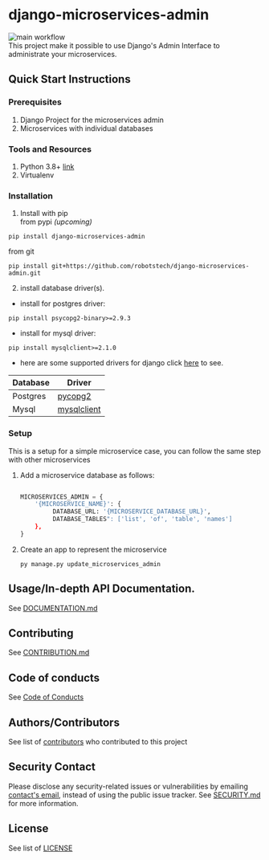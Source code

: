 # django-microservices-admin
![main workflow](https://github.com/iamr0b0tx/json-api/actions/workflows/main.yml/badge.svg) <br>
This project make it possible to use Django's Admin Interface to administrate your microservices.


## Quick Start Instructions
### Prerequisites

1. Django Project for the microservices admin
2. Microservices with individual databases

### Tools and Resources
1. Python 3.8+ [link](https://www.python.org/downloads/release/python-387/)
2. Virtualenv

### Installation
1. Install with pip <br /> from pypi *(upcoming)*  
 ``` shell
 pip install django-microservices-admin
 ```
 from git  
 ```
 pip install git+https://github.com/robotstech/django-microservices-admin.git
 ```
2. install database driver(s). <br /> 
 - install for postgres driver: 
 ``` shell 
 pip install psycopg2-binary>=2.9.3
 ```
 - install for mysql driver: 
 ``` shell 
 pip install mysqlclient>=2.1.0
 ```

 - here are some supported drivers for django click [here](https://docs.djangoproject.com/en/4.0/ref/databases/
 ) to see.

| Database   |    Driver   |
| --------   | --------  |
| Postgres | [pycopg2](https://pypi.org/project/psycopg2/)|
| Mysql  | [mysqlclient](https://pypi.org/project/mysqlclient/)|


### Setup
This is a setup for a simple microservice case, you can follow the same step with other microservices
1. Add a microservice database as follows:
   ``` python
   
   MICROSERVICES_ADMIN = {
       '{MICROSERVICE_NAME}': {
            DATABASE_URL: '{MICROSERVICE_DATABASE_URL}',
            DATABASE_TABLES": ['list', 'of', 'table', 'names']
       },
   }
   ```
1. Create an app to represent the microservice
   ``` shell 
   py manage.py update_microservices_admin
   ```

## Usage/In-depth API Documentation.
See [DOCUMENTATION.md](DOCUMENTATION.md)

## Contributing
See [CONTRIBUTION.md](CONTRIBUTION.md)

## Code of conducts
See [Code of Conducts](CODE_OF_CONDUCT.md)

## Authors/Contributors
See list of [contributors](https://github.com/robotstech/django-microservices-admin/graphs/contributors) 
who contributed to this project

## Security Contact
Please disclose any security-related issues or vulnerabilities by emailing 
[contact's email](mailto:tech@robotslimited.com), instead of using the public issue tracker. 
See [SECURITY.md](SECURITY.md) for more information.

## License
See list of [LICENSE](LICENSE) 
